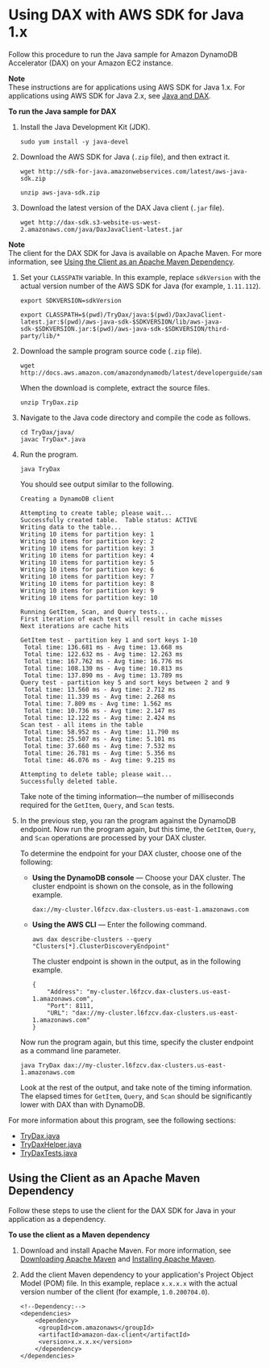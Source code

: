 # Using DAX with AWS SDK for Java 1\.x<a name="DAX.client.java-sdk-v1"></a>

Follow this procedure to run the Java sample for Amazon DynamoDB Accelerator \(DAX\) on your Amazon EC2 instance\.

**Note**  
These instructions are for applications using AWS SDK for Java 1\.x\. For applications using AWS SDK for Java 2\.x, see [Java and DAX](DAX.client.run-application-java.md)\.

**To run the Java sample for DAX**

1. Install the Java Development Kit \(JDK\)\.

   ```
   sudo yum install -y java-devel
   ```

1. Download the AWS SDK for Java \(`.zip` file\), and then extract it\.

   ```
   wget http://sdk-for-java.amazonwebservices.com/latest/aws-java-sdk.zip
   
   unzip aws-java-sdk.zip
   ```

1. Download the latest version of the DAX Java client \(`.jar` file\)\.

   ```
   wget http://dax-sdk.s3-website-us-west-2.amazonaws.com/java/DaxJavaClient-latest.jar
   ```
**Note**  
The client for the DAX SDK for Java is available on Apache Maven\. For more information, see [Using the Client as an Apache Maven Dependency](#DAXClient.Maven)\.

1. Set your `CLASSPATH` variable\. In this example, replace `sdkVersion` with the actual version number of the AWS SDK for Java \(for example, `1.11.112`\)\.

   ```
   export SDKVERSION=sdkVersion
   
   export CLASSPATH=$(pwd)/TryDax/java:$(pwd)/DaxJavaClient-latest.jar:$(pwd)/aws-java-sdk-$SDKVERSION/lib/aws-java-sdk-$SDKVERSION.jar:$(pwd)/aws-java-sdk-$SDKVERSION/third-party/lib/*
   ```

1. Download the sample program source code \(`.zip` file\)\.

   ```
   wget http://docs.aws.amazon.com/amazondynamodb/latest/developerguide/samples/TryDax.zip
   ```

   When the download is complete, extract the source files\.

   ```
   unzip TryDax.zip
   ```

1. Navigate to the Java code directory and compile the code as follows\.

   ```
   cd TryDax/java/
   javac TryDax*.java
   ```

1. Run the program\.

   ```
   java TryDax
   ```

   You should see output similar to the following\.

   ```
   Creating a DynamoDB client
   
   Attempting to create table; please wait...
   Successfully created table.  Table status: ACTIVE
   Writing data to the table...
   Writing 10 items for partition key: 1
   Writing 10 items for partition key: 2
   Writing 10 items for partition key: 3
   Writing 10 items for partition key: 4
   Writing 10 items for partition key: 5
   Writing 10 items for partition key: 6
   Writing 10 items for partition key: 7
   Writing 10 items for partition key: 8
   Writing 10 items for partition key: 9
   Writing 10 items for partition key: 10
   
   Running GetItem, Scan, and Query tests...
   First iteration of each test will result in cache misses
   Next iterations are cache hits
   
   GetItem test - partition key 1 and sort keys 1-10
   	Total time: 136.681 ms - Avg time: 13.668 ms
   	Total time: 122.632 ms - Avg time: 12.263 ms
   	Total time: 167.762 ms - Avg time: 16.776 ms
   	Total time: 108.130 ms - Avg time: 10.813 ms
   	Total time: 137.890 ms - Avg time: 13.789 ms
   Query test - partition key 5 and sort keys between 2 and 9
   	Total time: 13.560 ms - Avg time: 2.712 ms
   	Total time: 11.339 ms - Avg time: 2.268 ms
   	Total time: 7.809 ms - Avg time: 1.562 ms
   	Total time: 10.736 ms - Avg time: 2.147 ms
   	Total time: 12.122 ms - Avg time: 2.424 ms
   Scan test - all items in the table
   	Total time: 58.952 ms - Avg time: 11.790 ms
   	Total time: 25.507 ms - Avg time: 5.101 ms
   	Total time: 37.660 ms - Avg time: 7.532 ms
   	Total time: 26.781 ms - Avg time: 5.356 ms
   	Total time: 46.076 ms - Avg time: 9.215 ms
   
   Attempting to delete table; please wait...
   Successfully deleted table.
   ```

   Take note of the timing information—the number of milliseconds required for the `GetItem`, `Query`, and `Scan` tests\.

1. In the previous step, you ran the program against the DynamoDB endpoint\. Now run the program again, but this time, the `GetItem`, `Query`, and `Scan` operations are processed by your DAX cluster\.

   To determine the endpoint for your DAX cluster, choose one of the following:
   + **Using the DynamoDB console** — Choose your DAX cluster\. The cluster endpoint is shown on the console, as in the following example\.

     ```
     dax://my-cluster.l6fzcv.dax-clusters.us-east-1.amazonaws.com
     ```
   + **Using the AWS CLI** — Enter the following command\.

     ```
     aws dax describe-clusters --query "Clusters[*].ClusterDiscoveryEndpoint"
     ```

     The cluster endpoint is shown in the output, as in the following example\.

     ```
     {
         "Address": "my-cluster.l6fzcv.dax-clusters.us-east-1.amazonaws.com",
         "Port": 8111,
         "URL": "dax://my-cluster.l6fzcv.dax-clusters.us-east-1.amazonaws.com"
     }
     ```

   Now run the program again, but this time, specify the cluster endpoint as a command line parameter\.

   ```
   java TryDax dax://my-cluster.l6fzcv.dax-clusters.us-east-1.amazonaws.com
   ```

   Look at the rest of the output, and take note of the timing information\. The elapsed times for `GetItem`, `Query`, and `Scan` should be significantly lower with DAX than with DynamoDB\.

For more information about this program, see the following sections:
+ [TryDax\.java](DAX.client.run-application-java.TryDax.md)
+ [TryDaxHelper\.java](DAX.client.run-application-java.TryDaxHelper.md)
+ [TryDaxTests\.java](DAX.client.run-application-java.TryDaxTests.md)

## Using the Client as an Apache Maven Dependency<a name="DAXClient.Maven"></a>

Follow these steps to use the client for the DAX SDK for Java in your application as a dependency\.

**To use the client as a Maven dependency**

1. Download and install Apache Maven\. For more information, see [Downloading Apache Maven](https://maven.apache.org/download.cgi) and [Installing Apache Maven](https://maven.apache.org/install.html)\.

1. Add the client Maven dependency to your application's Project Object Model \(POM\) file\. In this example, replace `x.x.x.x` with the actual version number of the client \(for example, `1.0.200704.0`\)\.

   ```
   <!--Dependency:-->
   <dependencies>
       <dependency>
        <groupId>com.amazonaws</groupId>
        <artifactId>amazon-dax-client</artifactId>
        <version>x.x.x.x</version>
       </dependency>
   </dependencies>
   ```